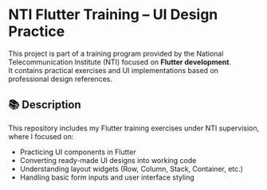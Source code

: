 # NTI Flutter Training – UI Design Practice

This project is part of a training program provided by the National Telecommunication Institute (NTI) focused on **Flutter development**.  
It contains practical exercises and UI implementations based on professional design references.

## 📚 Description

This repository includes my Flutter training exercises under NTI supervision, where I focused on:

- Practicing UI components in Flutter
- Converting ready-made UI designs into working code
- Understanding layout widgets (Row, Column, Stack, Container, etc.)
- Handling basic form inputs and user interface styling
